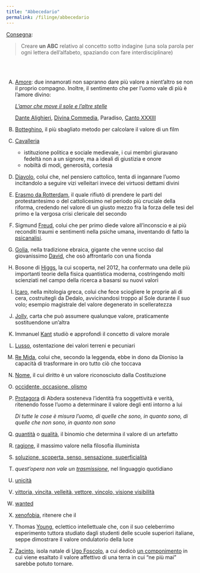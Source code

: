 ```yaml
---
title: "Abbecedario"
permalink: /filinge/abbecedario
---
```

[Consegna](https://filinge.blogspot.com/2020/05/step-17-un-abbecedario.html):

> Creare **un ABC** relativo al concetto sotto indagine (una sola parola per ogni lettera dell’alfabeto, spaziando con fare interdisciplinare)

<br />
<br />

1. <a href="http://treccani.it/enciclopedia/amore/" rel="noopener noreferrer" target="_blank">Amore</a>: due innamorati non sapranno dare più valore a nient’altro se non il proprio compagno. Inoltre, il sentimento che per l’uomo vale di più è l’amore divino:
	
	<a href="https://it.wikipedia.org/wiki/L%27amor_che_move_il_sole_e_l%27altre_stelle" rel="noopener noreferrer" target="_blank">*L’amor che move il sole e l’altre stelle*</a>
	
	<a href="http://www.treccani.it/enciclopedia/dante-alighieri" rel="noopener noreferrer" target="_blank">Dante Alighieri</a>, <a href="http://www.treccani.it/enciclopedia/divina-commedia/" rel="noopener noreferrer" target="_blank">Divina Commedia</a>, Paradiso, <a href="https://digitaldante.columbia.edu/dante/divine-comedy/paradiso/paradiso-33/" rel="noopener noreferrer" target="_blank">Canto XXXIII</a>
1. <a href="http://www.treccani.it/vocabolario/botteghino_res-b7edc2df-0011-11de-9d89-0016357eee51" rel="noopener noreferrer" target="_blank">Botteghino</a>, il più sbagliato metodo per calcolare il valore di un film
1. <a href="http://www.treccani.it/vocabolario/cavalleria/" rel="noopener noreferrer" target="_blank">Cavalleria</a>
	- istituzione politica e sociale medievale, i cui membri giuravano fedeltà non a un signore, ma a ideali di giustizia e onore
	- nobiltà di modi, generosità, cortesia
1. <a href="http://www.treccani.it/enciclopedia/diavolo" rel="noopener noreferrer" target="_blank">Diavolo</a>, colui che, nel pensiero cattolico, tenta di ingannare l’uomo incitandolo a seguire vizi velleitari invece dei virtuosi dettami divini
1. <a href="http://www.treccani.it/enciclopedia/erasmo-da-rotterdam" rel="noopener noreferrer" target="_blank">Erasmo da Rotterdam</a>, il quale rifiutò di prendere le parti del protestantesimo o del cattolicesimo nel periodo più cruciale della riforma, credendo nel valore di un giusto mezzo fra la forza delle tesi del primo e la vergosa crisi clericale del secondo
1. Sigmund <a href="http://www.treccani.it/enciclopedia/sigmund-freud/" rel="noopener noreferrer" target="_blank">Freud</a>, colui che per primo diede valore all’inconscio e ai più reconditi traumi e sentimenti nella psiche umana, inventando di fatto la [psicanalisi](http://www.treccani.it/enciclopedia/psicanalisi).
1. <a href="http://www.treccani.it/enciclopedia/golia" rel="noopener noreferrer" target="_blank">Golia</a>, nella tradizione ebraica, gigante che venne ucciso dal giovanissimo [David](http://www.treccani.it/enciclopedia/david/), che osò affrontarlo con una fionda
1. Bosone di <a href="http://treccani.it/enciclopedia/bosone/" rel="noopener noreferrer" target="_blank">Higgs</a>, la cui scoperta, nel 2012, ha confermato una delle più importanti teorie della fisica quantistica moderna, costringendo molti scienziati nel campo della ricerca a basarsi su nuovi valori
1. <a href="http://www.treccani.it/enciclopedia/icaro" rel="noopener noreferrer" target="_blank">Icaro</a>, nella mitologia greca, colui che fece sciogliere le proprie ali di cera, costruitegli da Dedalo, avvicinandosi troppo al Sole durante il suo volo; esempio magistrale del valore degenerato in scelleratezza
1. <a href="http://www.treccani.it/vocabolario/jolly" rel="noopener noreferrer" target="_blank">Jolly</a>, carta che può assumere qualunque valore, praticamente sostituendone un’altra
1. Immanuel <a href="http://www.treccani.it/enciclopedia/icaro" rel="noopener noreferrer" target="_blank">Kant</a> studiò e approfondì il concetto di valore morale
1. <a href="http://www.treccani.it/vocabolario/lusso" rel="noopener noreferrer" target="_blank">Lusso</a>, ostentazione dei valori terreni e pecuniari
1. <a href="http://www.treccani.it/enciclopedia/mida" rel="noopener noreferrer" target="_blank">Re Mida</a>, colui che, secondo la leggenda, ebbe in dono da Dioniso la capacità di trasformare in oro tutto ciò che toccava
1. <a href="https://hyp.is/tC6JIq1QEeqdjOd0iG9CKg/www.treccani.it/enciclopedia/nome" rel="noopener noreferrer" target="_blank">Nome</a>, il cui diritto è un valore riconosciuto dalla Costituzione
1. <a href="" rel="noopener noreferrer" target="_blank">occidente, occasione, olismo</a>
1. <a href="http://www.treccani.it/enciclopedia/protagora-di-abdera" rel="noopener noreferrer" target="_blank">Protagora</a> di Abdera sosteneva l’identità fra soggettività e verità, ritenendo fosse l’uomo a determinare il valore degli enti intorno a lui

	*Di tutte le cose è misura l’uomo, di quelle che sono, in quanto sono, di quelle che non sono, in quanto non sono*
1. <a href="http://www.treccani.it/vocabolario/quantita" rel="noopener noreferrer" target="_blank">quantità</a> o [qualità](http://www.treccani.it/vocabolario/qualita), il binomio che determina il valore di un artefatto
1. <a href="https://hyp.is/gbr96q7lEeq5TftVAlo06A/www.treccani.it/enciclopedia/illuminismo" rel="noopener noreferrer" target="_blank">ragione</a>, il massimo valore nella filosofia illuminista
1. <a href="" rel="noopener noreferrer" target="_blank">soluzione, scoperta, senso, sensazione, superficialità</a>
1. *quest’opera non vale un <a href="" rel="noopener noreferrer" target="_blank">trasmissione</a>*, nel linguaggio quotidiano
1. <a href="" rel="noopener noreferrer" target="_blank">unicità</a>
1. <a href="" rel="noopener noreferrer" target="_blank">vittoria, vincita, velleità, vettore, vincolo, visione visibilità</a>
1. <a href="" rel="noopener noreferrer" target="_blank">wanted</a>
1. <a href="" rel="noopener noreferrer" target="_blank">xenofobia</a>, ritenere che il 
1. Thomas <a href="http://www.treccani.it/enciclopedia/thomas-young" rel="noopener noreferrer" target="_blank">Young</a>, eclettico intellettuale che, con il suo celeberrimo esperimento tuttora studiato dagli studenti delle scuole superiori italiane, seppe dimostrare il valore ondulatorio della luce
1. <a href="http://www.treccani.it/enciclopedia/zante" rel="noopener noreferrer" target="_blank">Zacinto</a>, isola natale di [Ugo Foscolo](http://www.treccani.it/enciclopedia/ugo-foscolo), a cui dedicò [un componimento](https://it.wikipedia.org/wiki/A_Zacinto) in cui viene esaltato il valore affettivo di una terra in cui “ne più mai” sarebbe potuto tornare.

<style>
	ol {
		list-style: upper-alpha
	}
</style>
